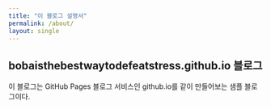 ```yaml
---
title: "이 블로그 설명서"
permalink: /about/
layout: single
---
```


## bobaisthebestwaytodefeatstress.github.io 블로그

이 블로그는 GitHub Pages 블로그 서비스인 github.io를 같이 만들어보는 샘플 블로그이다.

